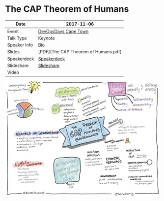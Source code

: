 # The CAP Theorem of Humans

| Date         | 2017-11-06                                                                        |
|--------------|-----------------------------------------------------------------------------------|
| Event        | [DevOpsDays Cape Town](https://www.devopsdays.org/events/2017-cape-town/program/) |
| Talk Type    | Keynote                                                                           |
| Speaker Info | [Bio](https://www.devopsdays.org/events/2017-cape-town/program/christian-witts/)  |
| Slides       | [PDF](The CAP Theorem of Humans.pdf)                                              |
| Speakerdeck  | [Speakerdeck](https://speakerdeck.com/christianwitts/the-cap-theorem-of-humans)   |
| Slideshare   | [Slideshare](https://www.slideshare.net/ChristianWitts/the-cap-theorem-of-humans) |
| Video        |                                                                                   |

![CAP Theorem of Humans - Picture](The%20CAP%20Theorem%20of%20Humans%20-%20Sam%20Laing.jpg-large "The CAP Theorem of Humans - Drawing by Samantha Laing")
